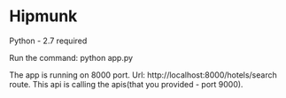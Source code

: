 # Hipmunk

Python - 2.7 required

Run the command: 
python app.py



The app is running on 8000 port. Url: http://localhost:8000/hotels/search route.
This api is calling the apis(that you provided - port 9000). 


